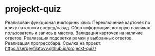 # projeckt-quiz
Реализован функционал викторины квиз:
  Переключение карточек по клику на кнопки вперед/назад.
  Сбор информации, которую накликал пользователь и запись в массив.
  Валидация карточек на наличие ответов.
  Реализация подсветки рамки у выбранных ответов.
  Реализация прогрессбара.
Ссылка на проект: <a>https://sergeyfilatovv.github.io/projeckt-quiz/</a>


